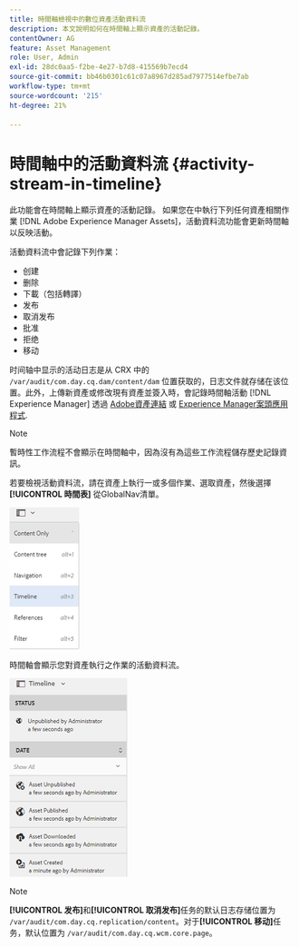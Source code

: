 ```yaml
---
title: 時間軸檢視中的數位資產活動資料流
description: 本文說明如何在時間軸上顯示資產的活動記錄。
contentOwner: AG
feature: Asset Management
role: User, Admin
exl-id: 28dc0aa5-f2be-4e27-b7d8-415569b7ecd4
source-git-commit: bb46b0301c61c07a8967d285ad7977514efbe7ab
workflow-type: tm+mt
source-wordcount: '215'
ht-degree: 21%

---
```


# 時間軸中的活動資料流 {#activity-stream-in-timeline}

此功能會在時間軸上顯示資產的活動記錄。 如果您在中執行下列任何資產相關作業 [!DNL Adobe Experience Manager Assets]，活動資料流功能會更新時間軸以反映活動。

活動資料流中會記錄下列作業：

* 创建
* 删除
* 下載（包括轉譯）
* 发布
* 取消发布
* 批准
* 拒绝
* 移动

时间轴中显示的活动日志是从 CRX 中的 `/var/audit/com.day.cq.dam/content/dam` 位置获取的，日志文件就存储在该位置。此外，上傳新資產或修改現有資產並簽入時，會記錄時間軸活動 [!DNL Experience Manager] 透過 [Adobe資產連結](https://helpx.adobe.com/enterprise/admin-guide.html/enterprise/using/manage-assets-using-adobe-asset-link.ug.html) 或 [Experience Manager案頭應用程式](https://experienceleague.adobe.com/docs/experience-manager-desktop-app/using/release-notes.html).

>[!NOTE]
>
>暫時性工作流程不會顯示在時間軸中，因為沒有為這些工作流程儲存歷史記錄資訊。

若要檢視活動資料流，請在資產上執行一或多個作業、選取資產，然後選擇 **[!UICONTROL 時間表]** 從GlobalNav清單。

![時間軸–2](assets/timeline-2.png)

時間軸會顯示您對資產執行之作業的活動資料流。

![activity_stream](assets/activity_stream.png)

>[!NOTE]
>
>**[!UICONTROL 发布]**&#x200B;和&#x200B;**[!UICONTROL 取消发布]**&#x200B;任务的默认日志存储位置为 `/var/audit/com.day.cq.replication/content`。对于&#x200B;**[!UICONTROL 移动]**&#x200B;任务，默认位置为 `/var/audit/com.day.cq.wcm.core.page`。
